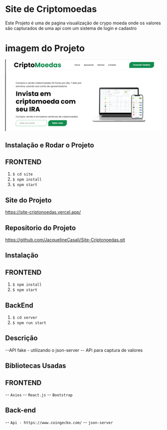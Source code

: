 # Site de Criptomoedas

Este Projeto é uma de pagina  visualização de crypo moeda onde os valores são capturados de uma api com um sistema de login e cadastro 

# imagem do Projeto 
 <p align="center">
  <img src="./site/src/assets/2023-08-01_144058.png" width="600px">
</p>

## Instalação e Rodar o Projeto

## FRONTEND

1. `$ cd site`
2. `$ npm install`
3. `$ npm start`

## Site do Projeto

https://site-criptonoedas.vercel.app/


## Repositorio do Projeto

https://github.com/JacquelineCasali/Site-Criptonoedas.git

## Instalação

## FRONTEND

1. `$ npm install`
2. `$ npm start`

## BackEnd

1. `$ cd server`
2. `$ npm run start`


## Descrição

--API fake - utilizando o json-server
-- APi para captura de valores

## Bibliotecas Usadas

## FRONTEND

-- `Axios`
-- `React.js`
-- `Bootstrap`

 ## Back-end
-- `Api - https://www.coingecko.com/`
-- `json-server`